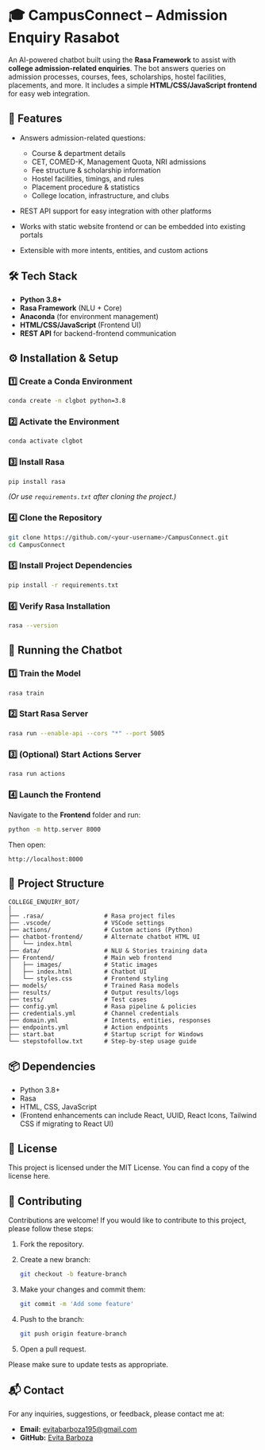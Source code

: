 # 🎓 CampusConnect – Admission Enquiry Rasabot

An AI-powered chatbot built using the **Rasa Framework** to assist with **college admission-related enquiries**.
The bot answers queries on admission processes, courses, fees, scholarships, hostel facilities, placements, and more.
It includes a simple **HTML/CSS/JavaScript frontend** for easy web integration.


## 📌 Features

* Answers admission-related questions:

  * Course & department details
  * CET, COMED-K, Management Quota, NRI admissions
  * Fee structure & scholarship information
  * Hostel facilities, timings, and rules
  * Placement procedure & statistics
  * College location, infrastructure, and clubs
* REST API support for easy integration with other platforms
* Works with static website frontend or can be embedded into existing portals
* Extensible with more intents, entities, and custom actions


## 🛠 Tech Stack

* **Python 3.8+**
* **Rasa Framework** (NLU + Core)
* **Anaconda** (for environment management)
* **HTML/CSS/JavaScript** (Frontend UI)
* **REST API** for backend-frontend communication


## ⚙️ Installation & Setup

### 1️⃣ Create a Conda Environment

```bash
conda create -n clgbot python=3.8
```

### 2️⃣ Activate the Environment

```bash
conda activate clgbot
```

### 3️⃣ Install Rasa

```bash
pip install rasa
```

*(Or use `requirements.txt` after cloning the project.)*

### 4️⃣ Clone the Repository

```bash
git clone https://github.com/<your-username>/CampusConnect.git
cd CampusConnect
```

### 5️⃣ Install Project Dependencies

```bash
pip install -r requirements.txt
```

### 6️⃣ Verify Rasa Installation

```bash
rasa --version
```


## 🚀 Running the Chatbot

### 1️⃣ Train the Model

```bash
rasa train
```

### 2️⃣ Start Rasa Server

```bash
rasa run --enable-api --cors "*" --port 5005
```

### 3️⃣ (Optional) Start Actions Server

```bash
rasa run actions
```

### 4️⃣ Launch the Frontend

Navigate to the **Frontend** folder and run:

```bash
python -m http.server 8000
```

Then open:

```
http://localhost:8000
```


## 📂 Project Structure

```
COLLEGE_ENQUIRY_BOT/
│
├── .rasa/                 # Rasa project files
├── .vscode/               # VSCode settings
├── actions/               # Custom actions (Python)
├── chatbot-frontend/      # Alternate chatbot HTML UI
│   └── index.html
├── data/                  # NLU & Stories training data
├── Frontend/              # Main web frontend
│   ├── images/            # Static images
│   ├── index.html         # Chatbot UI
│   └── styles.css         # Frontend styling
├── models/                # Trained Rasa models
├── results/               # Output results/logs
├── tests/                 # Test cases
├── config.yml             # Rasa pipeline & policies
├── credentials.yml        # Channel credentials
├── domain.yml             # Intents, entities, responses
├── endpoints.yml          # Action endpoints
├── start.bat              # Startup script for Windows
└── stepstofollow.txt      # Step-by-step usage guide
```


## 📦 Dependencies

* Python 3.8+
* Rasa
* HTML, CSS, JavaScript
* (Frontend enhancements can include React, UUID, React Icons, Tailwind CSS if migrating to React UI)



## 📜 License

This project is licensed under the MIT License. You can find a copy of the license here.



## 🤝 Contributing

Contributions are welcome! If you would like to contribute to this project, please follow these steps:

1. Fork the repository.
2. Create a new branch:

   ```bash
   git checkout -b feature-branch
   ```
3. Make your changes and commit them:

   ```bash
   git commit -m 'Add some feature'
   ```
4. Push to the branch:

   ```bash
   git push origin feature-branch
   ```
5. Open a pull request.

Please make sure to update tests as appropriate.



## 📬 Contact

For any inquiries, suggestions, or feedback, please contact me at:

* **Email:** [evitabarboza195@gmail.com](mailto:evitabarboza195@gmail.com)
* **GitHub:** [Evita Barboza](https://github.com/EvitaBarboza)


